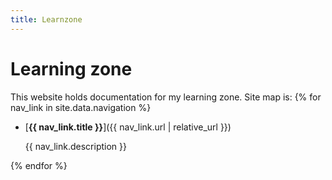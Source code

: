 ```yaml
---
title: Learnzone
---
```


# Learning zone

This website holds documentation for my learning zone. Site map is:
{% for nav_link in site.data.navigation %}

- [**{{ nav_link.title }}**]({{ nav_link.url | relative_url }})

  {{ nav_link.description }}

{% endfor %}
